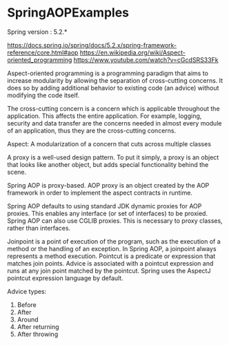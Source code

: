 # SpringAOPExamples
Spring version : 5.2.*

https://docs.spring.io/spring/docs/5.2.x/spring-framework-reference/core.html#aop
https://en.wikipedia.org/wiki/Aspect-oriented_programming
https://www.youtube.com/watch?v=cGcdSRS33Fk


Aspect-oriented programming is a programming paradigm that aims to increase modularity by allowing the separation of cross-cutting concerns.
It does so by adding additional behavior to existing code (an advice) without modifying the code itself.

The cross-cutting concern is a concern which is applicable throughout the application. This affects the entire application. For example, logging, security and data transfer are the concerns needed in almost every module of an application, thus they are the cross-cutting concerns.

Aspect: A modularization of a concern that cuts across multiple classes

A proxy is a well-used design pattern. To put it simply, a proxy is an object that looks like another object, but adds special functionality behind the scene.

Spring AOP is proxy-based. AOP proxy is an object created by the AOP framework in order to implement the aspect contracts in runtime.

Spring AOP defaults to using standard JDK dynamic proxies for AOP proxies. This enables any interface (or set of interfaces) to be proxied. Spring AOP can also use CGLIB proxies. This is necessary to proxy classes, rather than interfaces.

Joinpoint is a point of execution of the program, such as the execution of a method or the handling of an exception. 
In Spring AOP, a joinpoint always represents a method execution.
Pointcut is a predicate or expression that matches join points.
Advice is associated with a pointcut expression and runs at any join point matched by the pointcut.
Spring uses the AspectJ pointcut expression language by default.

Advice types:
1) Before
2) After
3) Around
4) After returning
5) After throwing

